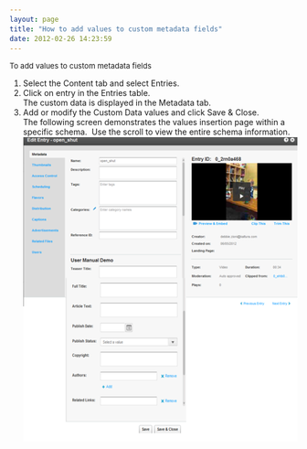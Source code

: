 ```yaml
---
layout: page
title: "How to add values to custom metadata fields"
date: 2012-02-26 14:23:59
---
```


<p class="mce-procedure">
  <span style="font-size: small;">To add values to custom metadata fields</span>
</p>

1.  Select the Content tab and select Entries.
2.  Click on entry in the Entries table.  
    The custom data is displayed in the Metadata tab.
3.  Add or modify the Custom Data values and click Save & Close.<span style="font-size: small;"><br /></span>The following screen demonstrates the values insertion page within a specific schema.  Use the scroll to view the entire schema information.  
    <img src="../../assets/686.img">